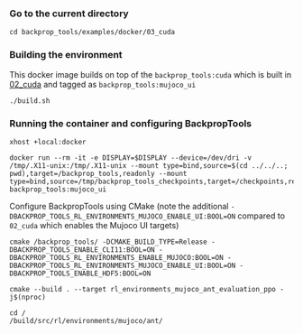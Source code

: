 ### Go to the current directory
```
cd backprop_tools/examples/docker/03_cuda
```
### Building the environment
This docker image builds on top of the `backprop_tools:cuda` which is built in [02_cuda](../02_cuda/README.MD) and tagged as `backprop_tools:mujoco_ui`
```
./build.sh
```
### Running the container and configuring BackpropTools
```
xhost +local:docker
```
```
docker run --rm -it -e DISPLAY=$DISPLAY --device=/dev/dri -v /tmp/.X11-unix:/tmp/.X11-unix --mount type=bind,source=$(cd ../../..; pwd),target=/backprop_tools,readonly --mount type=bind,source=/tmp/backprop_tools_checkpoints,target=/checkpoints,readonly backprop_tools:mujoco_ui
```
Configure BackpropTools using CMake (note the additional `-DBACKPROP_TOOLS_RL_ENVIRONMENTS_MUJOCO_ENABLE_UI:BOOL=ON` compared to `02_cuda` which enables the Mujoco UI targets)
```
cmake /backprop_tools/ -DCMAKE_BUILD_TYPE=Release -DBACKPROP_TOOLS_ENABLE_CLI11:BOOL=ON -DBACKPROP_TOOLS_RL_ENVIRONMENTS_ENABLE_MUJOCO:BOOL=ON -DBACKPROP_TOOLS_RL_ENVIRONMENTS_MUJOCO_ENABLE_UI:BOOL=ON -DBACKPROP_TOOLS_ENABLE_HDF5:BOOL=ON
```
```
cmake --build . --target rl_environments_mujoco_ant_evaluation_ppo -j$(nproc)
```
```
cd /
/build/src/rl/environments/mujoco/ant/
```
